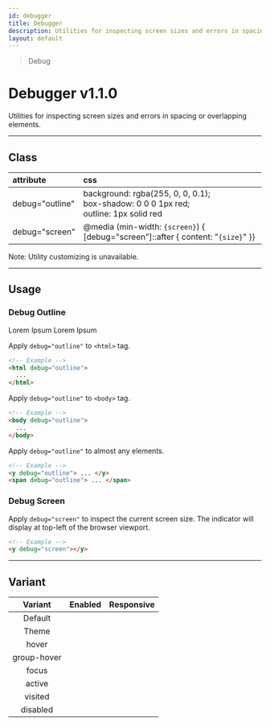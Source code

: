 ```yaml
---
id: debugger
title: Debugger
description: Utilities for inspecting screen sizes and errors in spacing or overlapping elements.
layout: default
---
```


> Debug

# Debugger <span class="ml-1 px-2 py-1 text-sm text-gray-600 bg-gray-300">v1.1.0</span>

Utilities for inspecting screen sizes and errors in spacing or overlapping elements.

---

## Class

| <span class="px-3 py-1 text-white bg-charcoal-100 rounded-full">attribute</span> | <span class="px-3 py-1 text-white bg-charcoal-100 rounded-full">css</span> |
|:--|:--|
| debug="outline" | background: rgba(255, 0, 0, 0.1); <br> box-shadow: 0 0 0 1px red; <br> outline: 1px solid red |
| debug="screen" | @media (min-width: `{screen}`) { [debug="screen"]::after { content: "`{size}`" }} |

<y class="m-4 p-3 border-l-8 border-gray-600 text-sm text-gray-600 bg-gray-200">
  <span class="pr-1 font-semibold">
    Note:
  </span>
  Utility customizing is unavailable.
</y>

---

## Usage

### Debug Outline

<y class="px-4 -mt-4 mb-2 mx-auto w-64"
   debug="outline">
  <y class="px-4 h-32 bg-white rounded-lg">
    <y class="flex justify-between items-center transistion duration-300 ease-in-out transform hover:-rotate-45 hover:-translate-x-6 cursor-pointer">
      <y class="w-20">
        <y class="w-20 h-20 rounded-full"></y>
      </y>
      <y class="px-2 flex flex-wrap text-red-800">
        <y class="text-lg truncate">
          Lorem Ipsum
        </y>
        <y class="text-sm truncate">
          Lorem Ipsum
        </y>
      </y>
    </y>
  </y>
</y>

Apply `debug="outline"` to `<html>` tag.

```html
<!-- Example -->
<html debug="outline">
  ...
</html>
```

Apply `debug="outline"` to `<body>` tag.

```html
<!-- Example -->
<body debug="outline">
  ...
</body>
```

Apply `debug="outline"` to almost any elements.

```html
<!-- Example -->
<y debug="outline"> ... </y>
<span debug="outline"> ... </span>
```

### Debug Screen

<y class="xs:ml-4 lg:-ml-6 -mt-16"
   debug="screen"></y>

Apply `debug="screen"` to inspect the current screen size. The indicator will display at top-left of the browser viewport.

```html
<!-- Example -->
<y debug="screen"></y>
```

---

## Variant

| <span class="font-semibold underline">Variant</span> | <span class="font-semibold underline">Enabled</span> | <span class="font-semibold underline">Responsive</span> |
|:-:|:-:|:-:|
| Default | | |
| Theme | | |
| hover| | |
| group-hover | | |
| focus | | |
| active | | |
| visited | | |
| disabled | | |
